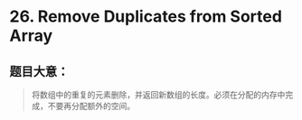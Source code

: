 # 26. Remove Duplicates from Sorted Array

## 题目大意：

> 将数组中的重复的元素删除，并返回新数组的长度。必须在分配的内存中完成，不要再分配额外的空间。
